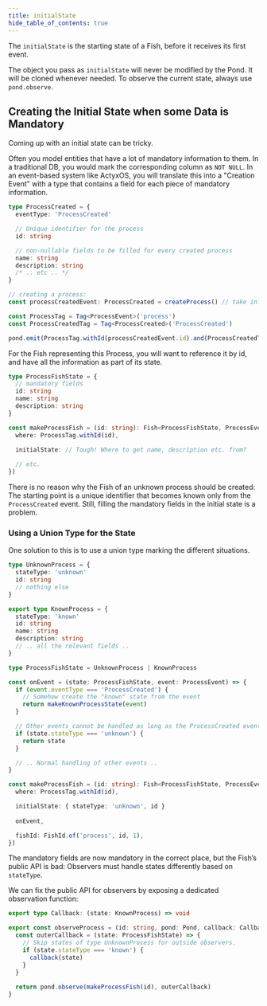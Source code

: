 ```yaml
---
title: initialState
hide_table_of_contents: true
---
```



The `initialState` is the starting state of a Fish, before it receives its first event.

The object you pass as `initialState` will never be modified by the Pond. It will be cloned whenever
needed. To observe the current state, always use `pond.observe`.


## Creating the Initial State when some Data is Mandatory

Coming up with an initial state can be tricky.

Often you model entities that have a lot of mandatory information to them. In a traditional DB, you
would mark the corresponding column as `NOT NULL`. In an event-based system like ActyxOS, you will
translate this into a "Creation Event" with a type that contains a field for each piece of mandatory
information.

```ts
type ProcessCreated = {
  eventType: 'ProcessCreated'

  // Unique identifier for the process
  id: string

  // non-nullable fields to be filled for every created process
  name: string
  description: string
  /* .. etc .. */
}

// creating a process:
const processCreatedEvent: ProcessCreated = createProcess() // take info from somewhere

const ProcessTag = Tag<ProcessEvent>('process')
const ProcessCreatedTag = Tag<ProcessCreated>('ProcessCreated')

pond.emit(ProcessTag.withId(processCreatedEvent.id).and(ProcessCreatedTag), processCreatedEvent)
```

For the Fish representing this Process, you will want to reference it by id, and have all the information as part of its state.

```ts
type ProcessFishState = {
  // mandatory fields
  id: string
  name: string
  description: string
}

const makeProcessFish = (id: string): Fish<ProcessFishState, ProcessEvent> => ({
  where: ProcessTag.withId(id),

  initialState: // Tough! Where to get name, description etc. from?
  
  // etc.
})
```

There is no reason why the Fish of an unknown process should be created: The starting point is a
unique identifier that becomes known only from the `ProcessCreated` event. Still, filling the
mandatory fields in the initial state is a problem.

### Using a Union Type for the State

One solution to this is to use a union type marking the different situations.


```ts
type UnknownProcess = {
  stateType: 'unknown'
  id: string
  // nothing else
}

export type KnownProcess = {
  stateType: 'known'
  id: string
  name: string
  description: string
  // .. all the relevant fields ..
}

type ProcessFishState = UnknownProcess | KnownProcess

const onEvent = (state: ProcessFishState, event: ProcessEvent) => {
  if (event.eventType === 'ProcessCreated') {
    // Somehow create the "known" state from the event
    return makeKnownProcessState(event)
  }

  // Other events cannot be handled as long as the ProcessCreated event wasn’t seen
  if (state.stateType === 'unknown') {
    return state
  }

  // .. Normal handling of other events ..
}

const makeProcessFish = (id: string): Fish<ProcessFishState, ProcessEvent> => ({
  where: ProcessTag.withId(id),

  initialState: { stateType: 'unknown', id }
  
  onEvent,

  fishId: FishId.of('process', id, 1),
})
```

The mandatory fields are now mandatory in the correct place, but the Fish’s public API is bad:
Observers must handle states differently based on `stateType`.

We can fix the public API for observers by exposing a dedicated observation function:

```ts
export type Callback: (state: KnownProcess) => void

export const observeProcess = (id: string, pond: Pond, callback: Callback) => {
  const outerCallback = (state: ProcessFishState) => {
    // Skip states of type UnknownProcess for outside observers.
    if (state.stateType === 'known') {
	  callback(state)
	}
  }
  
  return pond.observe(makeProcessFish(id), outerCallback)
}
```

